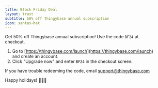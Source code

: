 ```yaml
---
title: Black Friday Deal
layout: trust
subtitle: 50% off Thingybase annual subscription
icon: santas-hat
---
```


Get 50% off Thingybase annual subscription! Use the code `BF24` at checkout.

1. Go to [https://thingybase.com/launch](https://thingybase.com/launch) and create an account.
2. Click "Upgrade now" and enter `BF24` in the checkout screen.

If you have trouble redeeming the code, email [support@thingybase.com](mailto:support@thingybase.com)

Happy holidays! 🎅🎄🎁
